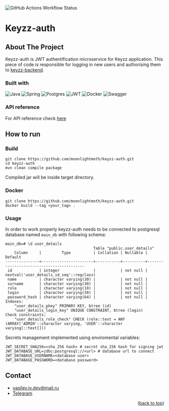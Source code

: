 

![GitHub Actions Workflow Status](https://img.shields.io/github/actions/workflow/status/moonlightmoth/keyzz-auth/maven.yml)



<!-- PROJECT LOGO -->
<!--
<br />
<div align="center">
  <a href="https://github.com/othneildrew/Best-README-Template">
    <img src="images/logo.png" alt="Logo" width="80" height="80">
  </a>
  <h3 align="center">Distant Mouse Server</h3>
</div>
-->
# Keyzz-auth
<!-- ABOUT THE PROJECT -->
## About The Project

Keyzz-auth is JWT authentification microservice for Keyzz application. This piece of code is responsible for logging in new users and authorising them to [keyzz-backend](https://github.com/moonlightmoth/keyzz-backend).

### Built with
![Java](https://img.shields.io/badge/java-%23ED8B00.svg?style=for-the-badge&logo=openjdk&logoColor=white)
![Spring](https://img.shields.io/badge/spring-%236DB33F.svg?style=for-the-badge&logo=spring&logoColor=white)
![Postgres](https://img.shields.io/badge/postgres-%23316192.svg?style=for-the-badge&logo=postgresql&logoColor=white)
![JWT](https://img.shields.io/badge/JWT-black?style=for-the-badge&logo=JSON%20web%20tokens)
![Docker](https://img.shields.io/badge/docker-%230db7ed.svg?style=for-the-badge&logo=docker&logoColor=white)
![Swagger](https://img.shields.io/badge/-Swagger-%23Clojure?style=for-the-badge&logo=swagger&logoColor=white)


### API reference
For API reference check [here](https://api.moonlightmoth.ru/keyzz-auth/swagger-ui/index.html)

<!-- GETTING STARTED -->
## How to run
  
### Build
```
git clone https://github.com/moonlightmoth/keyzz-auth.git
cd keyzz-auth
mvn clean compile package
```
Compiled jar will be inside target directory.

### Docker
```
git clone https://github.com/moonlightmoth/keyzz-auth.git
docker build --tag <your_tag> .
```

### Usage

In order to work properly keyzz-auth needs to be connected to postgresql database named `main_db` with following schema: 

```
main_db=# \d user_details
                                       Table "public.user_details"
    Column     |         Type          | Collation | Nullable |                 Default
---------------+-----------------------+-----------+----------+------------------------------------------
 id            | integer               |           | not null | nextval('user_details_id_seq'::regclass)
 name          | character varying(30) |           | not null |
 surname       | character varying(30) |           | not null |
 role          | character varying(10) |           | not null |
 login         | character varying(30) |           | not null |
 password_hash | character varying(64) |           | not null |
Indexes:
    "user_details_pkey" PRIMARY KEY, btree (id)
    "user_details_login_key" UNIQUE CONSTRAINT, btree (login)
Check constraints:
    "user_details_role_check" CHECK (role::text = ANY (ARRAY['ADMIN'::character varying, 'USER'::character varying]::text[]))

```

Secrets management implemented using enviromental variables:
```
JWT_SECRET_SHA256=<sha_256 hash> # secret sha_256 hash for signing jwt
JWT_DATABASE_URL=jdbc:postgresql://<url> # database url to connect
JWT_DATABASE_USERNAME=<database user>
JWT_DATABASE_PASSWORD=<database password>
```


<!-- CONTACT -->
## Contact

* vasilev.iv.dev@mail.ru
* [Telegram](https://t.me/moonlightmoth)
<p align="right">(<a href="#readme-top">back to top</a>)</p>

